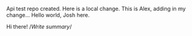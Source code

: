 Api test repo created.
Here is a local change.
This is Alex, adding in my change...
Hello world, Josh here.


Hi there!
/*Write summary*/
